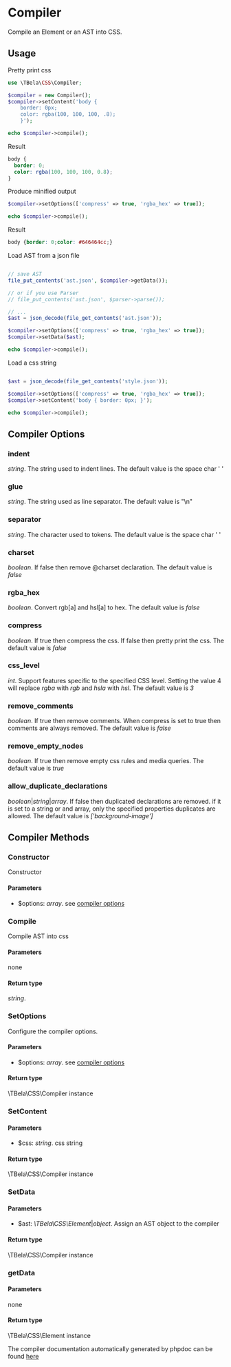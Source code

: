 # Compiler

Compile an Element or an AST into CSS.

## Usage

Pretty print css

```php
use \TBela\CSS\Compiler;

$compiler = new Compiler();
$compiler->setContent('body {
    border: 0px;
    color: rgba(100, 100, 100, .8);
    }');

echo $compiler->compile();
```

Result

```css
body {
  border: 0;
  color: rgba(100, 100, 100, 0.8);
}
```

Produce minified output

```php
$compiler->setOptions(['compress' => true, 'rgba_hex' => true]);

echo $compiler->compile();
```

Result

```css
body {border: 0;color: #646464cc;}
```

Load AST from a json file

```php

// save AST
file_put_contents('ast.json', $compiler->getData());

// or if you use Parser
// file_put_contents('ast.json', $parser->parse());

// ...
$ast = json_decode(file_get_contents('ast.json'));

$compiler->setOptions(['compress' => true, 'rgba_hex' => true]);
$compiler->setData($ast);

echo $compiler->compile();
```

Load a css string

```php

$ast = json_decode(file_get_contents('style.json'));

$compiler->setOptions(['compress' => true, 'rgba_hex' => true]);
$compiler->setContent('body { border: 0px; }');

echo $compiler->compile();
```

## Compiler Options

### indent

_string_. The string used to indent lines. The default value is the space char ' '

### glue

_string_. The string used as line separator. The default value is "\n"

### separator

_string_. The character used to tokens. The default value is the space char ' '

### charset

_boolean_. If false then remove @charset declaration. The default value is _false_

### rgba_hex

_boolean_. Convert rgb\[a\] and hsl\[a\] to hex. The default value is _false_

### compress

_boolean_. If true then compress the css. If false then pretty print the css. The default value is _false_

### css_level

_int_. Support features specific to the specified CSS level. Setting the value 4 will replace _rgba_ with _rgb_ and _hsla_ with _hsl_. The default value is _3_

### remove_comments

_boolean_. If true then remove comments. When compress is set to true then comments are always removed. The default value is _false_

### remove_empty_nodes

_boolean_. If true then remove empty css rules and media queries. The default value is _true_

### allow_duplicate_declarations

_boolean_|_string_|_array_. If false then duplicated declarations are removed. if it is set to a string or and array, only the specified properties duplicates are allowed. The default value is _\['background-image'\]_

## Compiler Methods

### Constructor

Constructor

#### Parameters

- \$options: _array_. see [compiler options](#compiler-options)

### Compile

Compile AST into css

#### Parameters

none

#### Return type

_string_.

### SetOptions

Configure the compiler options.

#### Parameters

- \$options: _array_. see [compiler options](#compiler-options)

#### Return type

\TBela\CSS\Compiler instance

### SetContent

#### Parameters

- \$css: _string_. css string

#### Return type

\TBela\CSS\Compiler instance

### SetData

#### Parameters

- \$ast: _\TBela\CSS\Element_|_object_. Assign an AST object to the compiler

#### Return type

\TBela\CSS\Compiler instance

### getData

#### Parameters

none

#### Return type

\TBela\CSS\Element instance

The compiler documentation automatically generated by phpdoc can be found [here](https://htmlpreview.github.io/?https://raw.githubusercontent.com/tbela99/css/master/docs/api/classes/TBela.CSS.Compiler.html)
